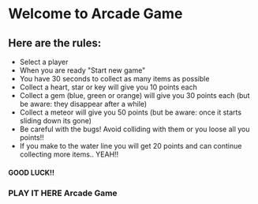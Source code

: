 <h1>Welcome to Arcade Game</h1>

<h2>Here are the rules:</h2>
<ul>
<li>Select a player
<li>When you are ready "Start new game"
<li>You have 30 seconds to collect as many items as possible
<li>Collect a heart, star or key will give you 10 points each
<li>Collect a gem (blue, green or orange) will give you 30 points each (but be aware: they disappear after a while)
<li>Collect a meteor will give you 50 points (but be aware: once it starts sliding down its gone)
<li>Be careful with the bugs! Avoid colliding with them or you loose all you points!!<br>
<li>If you make to the water line you will get 20 points and can continue collecting more items.. YEAH!!</ul>
<h4>GOOD LUCK!!</h4>

<h3>PLAY IT HERE Arcade Game</h3>

